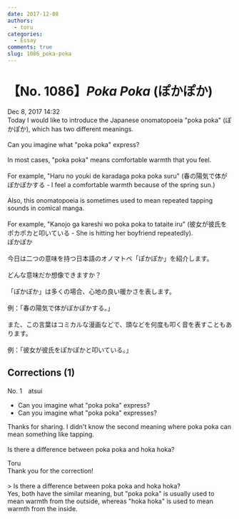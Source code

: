 ```yaml
---
date: 2017-12-08
authors:
  - toru
categories:
  - Essay
comments: true
slug: 1086_poka-poka
---
```


# 【No. 1086】<strong><em>Poka Poka</strong></em> (ぽかぽか)
<div class="date">Dec 8, 2017 14:32</div>
<div id="post"><div id="body_show_ori">
Today I would like to introduce the Japanese onomatopoeia "poka poka" (ぽかぽか), which has two different meanings.<br/><br/>Can you imagine what "poka poka" express?<br/><br/>In most cases, "poka poka" means comfortable warmth that you feel.<br/><br/>For example, "Haru no youki de karadaga poka poka suru" (春の陽気で体がぽかぽかする - I feel a comfortable warmth because of the spring sun.)<br/><br/>Also, this onomatopoeia is sometimes used to mean repeated tapping sounds in comical manga.<br/><br/>For example, "Kanojo ga kareshi wo poka poka to tataite iru" (彼女が彼氏をポカポカと叩いている - She is hitting her boyfriend repeatedly).
</div></div>

<!-- more -->

<div id="post_ja"><div id="body_show_mo">
ぽかぽか<br/><br/>今日は二つの意味を持つ日本語のオノマトペ「ぽかぽか」を紹介します。<br/><br/>どんな意味だか想像できますか？<br/><br/>「ぽかぽか」は多くの場合、心地の良い暖かさを表します。<br/><br/>例：「春の陽気で体がぽかぽかする。」<br/><br/>また、この言葉はコミカルな漫画などで、頭などを何度も叩く音を表すこともあります。<br/><br/>例：「彼女が彼氏をぽかぽかと叩いている。」
</div></div>

## Corrections (1)
<div id="block"><div class="first_name"> No. 1　<span class="just_name">atsui</span></div><div id="block2">
<ul class="correction_field">
<li class="incorrect">Can you imagine what "poka poka" express?</li>
<li class="corrected correct">
Can you imagine what "poka poka" express<span class="f_bold"><span class="f_blue">es</span></span>?
</li>
</ul>
<p class="comment_small">
 Thanks for sharing. I didn't know the second meaning where poka poka can mean something like tapping.
 <br/>
 <br/>
 Is there a difference between poka poka and hoka hoka?
</p>

</div><div class="name"><span class="just_name">Toru</span><br>
Thank you for the correction!<br/><br/>&gt; Is there a difference between poka poka and hoka hoka?<br/>Yes, both have the similar meaning, but "poka poka" is usually used to mean warmth from the outside, whereas "hoka hoka" is used to mean warmth from the inside.
</div>
</div>
